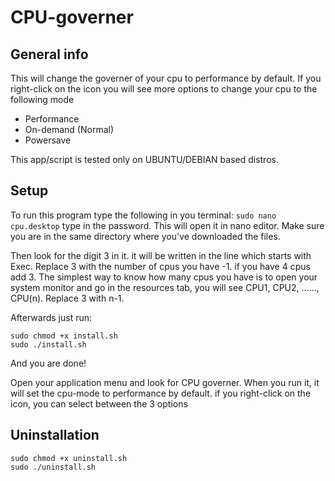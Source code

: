 # CPU-governer

## General info
This will change the governer of your cpu to performance by default. If you right-click on the icon you will see more options to change your cpu to the following mode
* Performance
* On-demand (Normal)
* Powersave

This app/script is tested only on UBUNTU/DEBIAN based distros.

## Setup
To run this program type the following in you terminal:
``` sudo nano cpu.desktop ```
type in the password. This will open it in nano editor. Make sure you are in the same directory where you've downloaded the files.

Then look for the digit 3 in it. it will be written in the line which starts with Exec. Replace 3 with the number of cpus you have -1. if you have 4 cpus add 3.
The simplest way to know how many cpus you have is to open your system monitor and go in the resources tab, you will see CPU1, CPU2, ......, CPU(n). Replace 3 with n-1. 

Afterwards just run:
```
sudo chmod +x install.sh
sudo ./install.sh
```
And you are done!

Open your application menu and look for CPU governer. When you run it, it will set the cpu-mode to performance by default. if you right-click on the icon, you can select between the 3 options

## Uninstallation
```
sudo chmod +x uninstall.sh
sudo ./uninstall.sh
```

